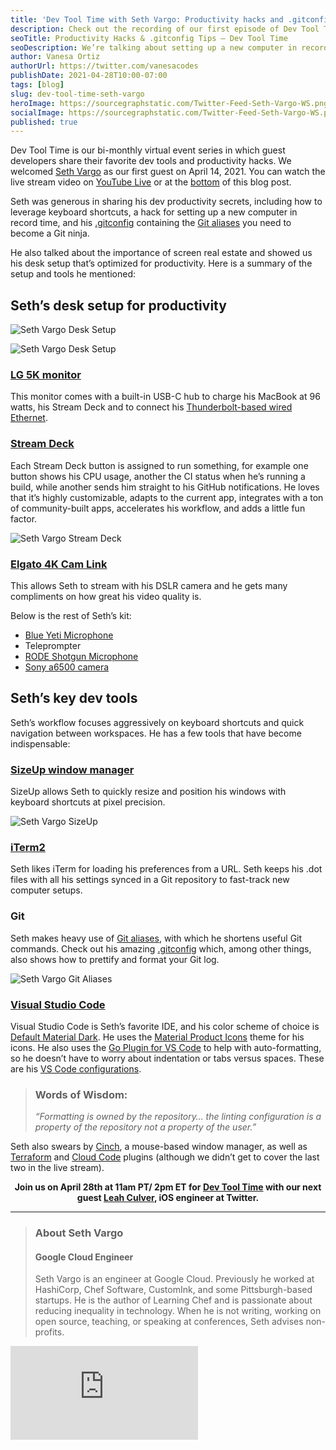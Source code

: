 ```yaml
---
title: 'Dev Tool Time with Seth Vargo: Productivity hacks and .gitconfig tips'
description: Check out the recording of our first episode of Dev Tool Time, in which Google Cloud Engineer Seth Vargo shares his tips for a productivity-optimized desk setup, efficient window management, and keyboard shortcuts.
seoTitle: Productivity Hacks & .gitconfig Tips – Dev Tool Time
seoDescription: We’re talking about setting up a new computer in record time on Dev Tool Time. Seth Vargo shares .gitconfig tips, favorite Mac window manager, and more.
author: Vanesa Ortiz
authorUrl: https://twitter.com/vanesacodes
publishDate: 2021-04-28T10:00-07:00
tags: [blog]
slug: dev-tool-time-seth-vargo
heroImage: https://sourcegraphstatic.com/Twitter-Feed-Seth-Vargo-WS.png
socialImage: https://sourcegraphstatic.com/Twitter-Feed-Seth-Vargo-WS.png
published: true
---
```


Dev Tool Time is our bi-monthly virtual event series in which guest developers share their favorite dev tools and productivity hacks. We welcomed [Seth Vargo](#seth-vargo) as our first guest on April 14, 2021. You can watch the live stream video on [YouTube Live](https://www.youtube.com/watch?v=sltjIaAwWac) or at the [bottom](#seth-vargo) of this blog post.

Seth was generous in sharing his dev productivity secrets, including how to leverage keyboard shortcuts, a hack for setting up a new computer in record time, and his [.gitconfig](https://gist.github.com/sethvargo/d10a81f219f6469889269af2076b4d39) containing the [Git aliases](https://git-scm.com/book/en/v2/Git-Basics-Git-Aliases) you need to become a Git ninja.

He also talked about the importance of screen real estate and showed us his desk setup that’s optimized for productivity. Here is a summary of the setup and tools he mentioned:

## Seth’s desk setup for productivity

![Seth Vargo Desk Setup](https://sourcegraphstatic.com/SethVargo-DeskSetup.jpg)

![Seth Vargo Desk Setup](https://sourcegraphstatic.com/SethVargo-DeskSetup2.jpg)

### [LG 5K monitor](https://www.apple.com/shop/product/HMUB2LL/A/lg-ultrafine-5k-display)

This monitor comes with a built-in USB-C hub to charge his MacBook at 96 watts, his Stream Deck and to connect his [Thunderbolt-based wired Ethernet](https://eshop.macsales.com/item/OWC/TB3ADP10GBE/).

### [Stream Deck](https://www.elgato.com/en/stream-deck)

Each Stream Deck button is assigned to run something, for example one button shows his CPU usage, another the CI status when he’s running a build, while another sends him straight to his GitHub notifications. He loves that it’s highly customizable, adapts to the current app, integrates with a ton of community-built apps, accelerates his workflow, and adds a little fun factor.

![Seth Vargo Stream Deck](https://sourcegraphstatic.com/SethVargo-StreamDeck.jpg)

### [Elgato 4K Cam Link](https://www.elgato.com/en/cam-link-4k)

This allows Seth to stream with his DSLR camera and he gets many compliments on how great his video quality is.

Below is the rest of Seth’s kit:

- [Blue Yeti Microphone](http://bluemic.com/)
- Teleprompter
- [RODE Shotgun Microphone](https://www.rode.com/microphones/videomicpro)
- [Sony a6500 camera](https://www.sony.com/electronics/interchangeable-lens-cameras/ilce-6500-body-kit)

## Seth’s key dev tools

Seth’s workflow focuses aggressively on keyboard shortcuts and quick navigation between workspaces. He has a few tools that have become indispensable:

### [SizeUp window manager](https://www.irradiatedsoftware.com/sizeup/)

SizeUp allows Seth to quickly resize and position his windows with keyboard shortcuts at pixel precision.

![Seth Vargo SizeUp](https://sourcegraphstatic.com/SethVargo-SizeUp.jpg)

### [iTerm2](https://iterm2.com/)

Seth likes iTerm for loading his preferences from a URL. Seth keeps his .dot files with all his settings synced in a Git repository to fast-track new computer setups.

### Git

Seth makes heavy use of [Git aliases](https://git-scm.com/book/en/v2/Git-Basics-Git-Aliases), with which he shortens useful Git commands. Check out his amazing [.gitconfig](https://gist.github.com/sethvargo/d10a81f219f6469889269af2076b4d39) which, among other things, also shows how to prettify and format your Git log.

![Seth Vargo Git Aliases](https://sourcegraphstatic.com/SethVargo-Git.jpg)

### [Visual Studio Code](https://code.visualstudio.com/)

Visual Studio Code is Seth’s favorite IDE, and his color scheme of choice is [Default Material Dark](https://marketplace.visualstudio.com/items?itemName=yuchiu2002.default-material-dark-theme). He uses the [Material Product Icons](https://marketplace.visualstudio.com/items?itemName=PKief.material-product-icons) theme for his icons. He also uses the [Go Plugin for VS Code](https://code.visualstudio.com/docs/languages/go) to help with auto-formatting, so he doesn’t have to worry about indentation or tabs versus spaces. These are his [VS Code configurations](https://gist.github.com/sethvargo/d565d2ce0bdd54c8248fcd4c808ca1a4).

> ### Words of Wisdom:
>
> _“Formatting is owned by the repository… the linting configuration is a property
> of the repository not a property of the user.”_

Seth also swears by [Cinch](https://www.irradiatedsoftware.com/cinch/), a mouse-based window manager, as well as [Terraform](https://marketplace.visualstudio.com/items?itemName=HashiCorp.terraform) and [Cloud Code](https://marketplace.visualstudio.com/items?itemName=GoogleCloudTools.cloudcode) plugins (although we didn’t get to cover the last two in the live stream).

<p style="text-align: center; font-weight: bold;">
Join us on April 28th at 11am PT/ 2pm ET for <a href="http://info.sourcegraph.com/dev-tool-time">Dev Tool Time</a> with our next guest <a href="https://twitter.com/leahculver">Leah Culver</a>, iOS engineer at Twitter.
</p>

---

<a name="seth-vargo">

> ### About Seth Vargo
>
> #### Google Cloud Engineer
>
> Seth Vargo is an engineer at Google Cloud. Previously he worked at HashiCorp, Chef Software, CustomInk, and some Pittsburgh-based startups. He is the author of Learning Chef and is passionate about reducing inequality in technology. When he is not writing, working on open source, teaching, or speaking at conferences, Seth advises non-profits.

<div class="container my-4 video-embed embed-responsive embed-responsive-16by9">
    <iframe class="embed-responsive-item" src="https://www.youtube-nocookie.com/embed/sltjIaAwWac?autoplay=0&amp;cc_load_policy=0&amp;start=93&amp;end=0&amp;loop=0&amp;controls=1&amp;modestbranding=0&amp;rel=0" allowfullscreen="" allow="accelerometer; autoplay; encrypted-media; gyroscope; picture-in-picture" frameborder="0"></iframe>
</div>
